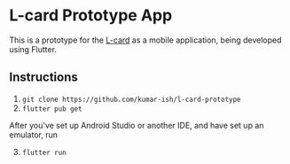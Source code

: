 # L-card Prototype App

This is a prototype for the [L-card](https://www.thelcard.com/) as a mobile application, being developed using Flutter. 

## Instructions
1. `git clone https://github.com/kumar-ish/l-card-prototype`
2. `flutter pub get`

After you've set up Android Studio or another IDE, and have set up an emulator, run

3. `flutter run`

